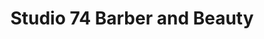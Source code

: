 ---
title: "Studio 74 Barber and Beauty"
url: /athens/studio-74-barber-and-beauty/
shop: Friseur
---